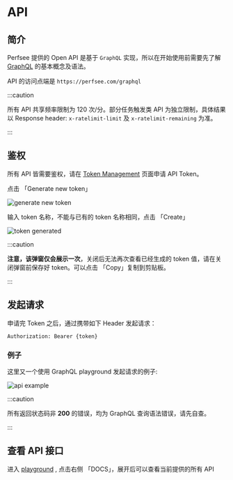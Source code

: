 # API

## 简介

Perfsee 提供的 Open API 是基于 `GraphQL` 实现，所以在开始使用前需要先了解 [GraphQL](https://graphql.org/) 的基本概念及语法。

API 的访问点端是 `https://perfsee.com/graphql`

:::caution

所有 API 共享频率限制为 120 次/分。部分任务触发类 API 为独立限制，具体结果以 Response header: `x-ratelimit-limit` 及 `x-ratelimit-remaining` 为准。

:::

## 鉴权

所有 API 皆需要鉴权，请在 [Token Management](https://perfsee.com/access-token) 页面申请 API Token。

点击 「Generate new token」

![generate new token](/api/generate-new-token.png)

输入 token 名称，不能与已有的 token 名称相同，点击 「Create」

![token generated](/api/token-generated.png)

:::caution

**注意，该弹窗仅会展示一次**，关闭后无法再次查看已经生成的 token 值，请在关闭弹窗前保存好 token。可以点击 「Copy」复制到剪贴板。

:::

## 发起请求

申请完 Token 之后，通过携带如下 Header 发起请求：

```
Authorization: Bearer {token}
```

### 例子

这里又一个使用 GraphQL playground 发起请求的例子:

![api example](/api/request.png)

:::caution

所有返回状态码非 **200** 的错误，均为 GraphQL 查询语法错误，请先自查。

:::

## 查看 API 接口

进入 [playground](https://perfsee.com/graphql) , 点击右侧 「DOCS」，展开后可以查看当前提供的所有 API
